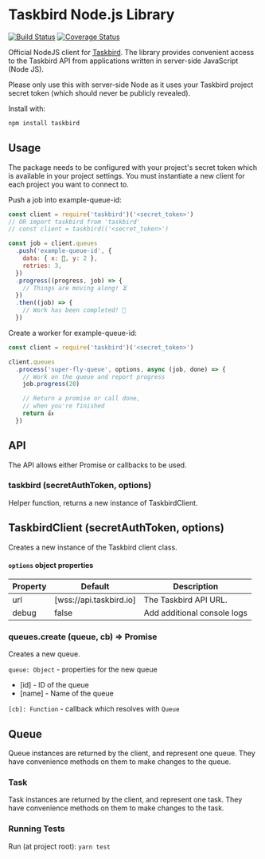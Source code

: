 # Taskbird Node.js Library

[![Build Status](https://travis-ci.org/Taskbird/taskbird-node.svg?branch=master)](https://travis-ci.org/Taskbird/taskbird-node) [![Coverage Status](https://coveralls.io/repos/github/Taskbird/taskbird-node/badge.svg?branch=master)](https://coveralls.io/github/Taskbird/taskbird-node?branch=master)

Official NodeJS client for [Taskbird](https://taskbird.io). The library provides convenient access to the Taskbird API from applications written in server-side JavaScript (Node JS).

Please only use this with server-side Node as it uses your Taskbird project secret token (which should never be publicly revealed).

Install with:

```js
npm install taskbird
```

## Usage

The package needs to be configured with your project's secret token which is available in your project settings. You must instantiate a new client for each project you want to connect to.

Push a job into example-queue-id:

```js
const client = require('taskbird')('<secret_token>')
// OR import taskbird from 'taskbird'
// const client = taskbird(('<secret_token>')

const job = client.queues
  .push('example-queue-id', {
    data: { x: 🤖, y: 2 },
    retries: 3,
  })
  .progress((progress, job) => {
    // Things are moving along! ⏳
  })
  .then((job) => {
    // Work has been completed! 🎉
  })
```

Create a worker for example-queue-id:

```js
const client = require('taskbird')('<secret_token>')

client.queues
  .process('super-fly-queue', options, async (job, done) => {
    // Work on the queue and report progress
    job.progress(20)

    // Return a promise or call done,
    // when you're finished
    return 👍
  })
```


## API

The API allows either Promise or callbacks to be used.

### taskbird (secretAuthToken, options)

Helper function, returns a new instance of TaskbirdClient.


## TaskbirdClient (secretAuthToken, options)

Creates a new instance of the Taskbird client class.

#### `options` object properties

| Property    | Default        | Description |
|-------------|----------------|-------------|
| url         | [wss://api.taskbird.io] | The Taskbird API URL. |
| debug       | false          | Add additional console logs |


### queues.create (queue, cb) => Promise<Queue>

Creates a new queue.

`queue: Object` - properties for the new queue
- [id] - ID of the queue
- [name] - Name of the queue

`[cb]: Function` - callback which resolves with `Queue`


## Queue

Queue instances are returned by the client, and represent one queue. They have
convenience methods on them to make changes to the queue.



### Task

Task instances are returned by the client, and represent one task. They have
convenience methods on them to make changes to the task.


### Running Tests

Run (at project root):
`yarn test`

